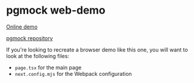 # pgmock web-demo

[Online demo](https://stackframe-projects.github.io/pgmock)

[pgmock repository](https://github.com/stackframe-projects/pgmock)

If you're looking to recreate a browser demo like this one, you will want to look at the following files:

- `page.tsx` for the main page
- `next.config.mjs` for the Webpack configuration
